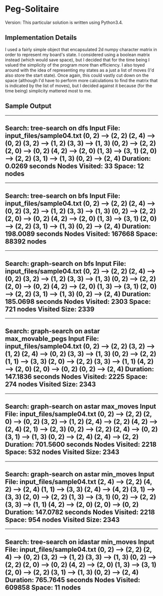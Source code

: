 # Peg-Solitaire

Version: This particular solution is written using Python3.4.

Implementation Details
-----------------------
I used a fairly simple object that encapsulated 2d numpy character matrix in order to represent my board's state.
I considered using a boolean matrix instead (which would save space), but I decided that for the time being I valued the
simplicity of the program more than efficiency. I also toyed around with the idea of representing my states as a just a
list of moves (I'd also store the start state). Once again, this could vastly cut down on the space (although I'd have
to perform more calculations to find the matrix that is indicated by the list of moves), but I decided against it
because (for the time being) simplicity mattered most to me.


Sample Output
--------------
    
------------------------------
Search: tree-search on dfs 
Input File: input_files/sample04.txt
(0, 2) --> (2, 2)
(2, 4) --> (0, 2)
(3, 2) --> (1, 2)
(3, 3) --> (1, 3)
(0, 2) --> (2, 2)
(2, 0) --> (0, 2)
(4, 2) --> (2, 0)
(1, 3) --> (3, 1)
(2, 0) --> (2, 2)
(3, 1) --> (1, 3)
(0, 2) --> (2, 4)
Duration: 0.0269 seconds
Nodes Visited: 33
Space: 12 nodes
------------------------------
------------------------------
Search: tree-search on bfs 
Input File: input_files/sample04.txt
(0, 2) --> (2, 2)
(2, 4) --> (0, 2)
(3, 2) --> (1, 2)
(3, 3) --> (1, 3)
(0, 2) --> (2, 2)
(2, 0) --> (0, 2)
(4, 2) --> (2, 0)
(1, 3) --> (3, 1)
(2, 0) --> (2, 2)
(3, 1) --> (1, 3)
(0, 2) --> (2, 4)
Duration: 198.0089 seconds
Nodes Visited: 167668
Space: 88392 nodes
------------------------------
------------------------------
Search: graph-search on bfs 
Input File: input_files/sample04.txt
(0, 2) --> (2, 2)
(2, 4) --> (0, 2)
(3, 2) --> (1, 2)
(3, 3) --> (1, 3)
(0, 2) --> (2, 2)
(2, 0) --> (0, 2)
(4, 2) --> (2, 0)
(1, 3) --> (3, 1)
(2, 0) --> (2, 2)
(3, 1) --> (1, 3)
(0, 2) --> (2, 4)
Duration: 185.0698 seconds
Nodes Visited: 2303
Space: 721 nodes
Visited Size: 2339
------------------------------
------------------------------
Search: graph-search on astar max_movable_pegs
Input File: input_files/sample04.txt
(0, 2) --> (2, 2)
(3, 2) --> (1, 2)
(2, 4) --> (0, 2)
(3, 3) --> (1, 3)
(0, 2) --> (2, 2)
(1, 1) --> (3, 3)
(2, 0) --> (2, 2)
(3, 3) --> (1, 1)
(4, 2) --> (2, 0)
(2, 0) --> (0, 2)
(0, 2) --> (2, 4)
Duration: 147.1836 seconds
Nodes Visited: 2225
Space: 274 nodes
Visited Size: 2343
------------------------------
------------------------------
Search: graph-search on astar max_moves
Input File: input_files/sample04.txt
(0, 2) --> (2, 2)
(2, 0) --> (0, 2)
(3, 2) --> (1, 2)
(2, 4) --> (2, 2)
(4, 2) --> (2, 4)
(2, 1) --> (2, 3)
(0, 2) --> (2, 2)
(2, 4) --> (0, 2)
(3, 1) --> (1, 3)
(0, 2) --> (2, 4)
(2, 4) --> (2, 2)
Duration: 701.5600 seconds
Nodes Visited: 2218
Space: 532 nodes
Visited Size: 2343
------------------------------
------------------------------
Search: graph-search on astar min_moves
Input File: input_files/sample04.txt
(2, 4) --> (2, 2)
(4, 2) --> (2, 4)
(1, 1) --> (3, 3)
(2, 4) --> (4, 2)
(3, 1) --> (3, 3)
(2, 0) --> (2, 2)
(1, 3) --> (3, 1)
(0, 2) --> (2, 2)
(3, 3) --> (1, 1)
(4, 2) --> (2, 0)
(2, 0) --> (0, 2)
Duration: 147.0782 seconds
Nodes Visited: 2218
Space: 954 nodes
Visited Size: 2343
------------------------------
------------------------------
Search: tree-search on idastar min_moves
Input File: input_files/sample04.txt
(0, 2) --> (2, 2)
(2, 4) --> (0, 2)
(3, 2) --> (1, 2)
(3, 3) --> (1, 3)
(0, 2) --> (2, 2)
(2, 0) --> (0, 2)
(4, 2) --> (2, 0)
(1, 3) --> (3, 1)
(2, 0) --> (2, 2)
(3, 1) --> (1, 3)
(0, 2) --> (2, 4)
Duration: 765.7645 seconds
Nodes Visited: 609858
Space: 11 nodes
------------------------------
